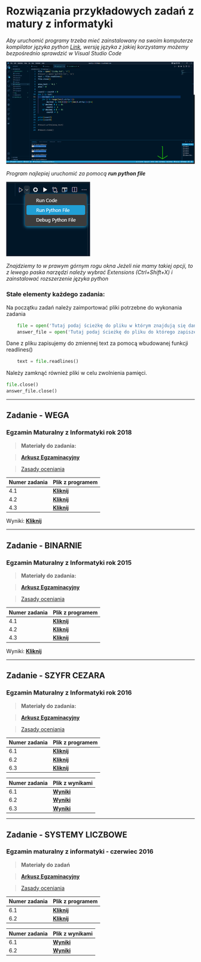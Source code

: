 <!-- HEADINGD -->
# Rozwiązania przykładowych zadań z matury z informatyki

*Aby uruchomić programy trzeba mieć zainstalowany na swoim komputerze kompilator języka python 
[Link](https://www.python.org/downloads/), wersję języka z jakiej korzystamy możemy bezpośrednio sprawdzić w Visual Studio Code*

![Screenshot](./img/python.png)

*Program najlepiej uruchomić za pomocą **run python file***

![Screenshot](./img/run.png)

*Znajdziemy to w prawym górnym rogu okna*
*Jeżeli nie mamy takiej opcji, to z lewego paska narzędzi należy wybrać _Extensions_ (Ctrl+Shift+X) i zainstalować rozszerzenie języka python*

### Stałe elementy każdego zadania:

Na początku zadań należy zaimportować pliki potrzebne do wykonania zadania 
```python
    file = open('Tutaj podaj ścieżkę do pliku w którym znajdują się dane do zadania', 'r')
    answer_file = open('Tutaj podaj ścieżkę do pliku do którego zapiszesz odpowiedź', 'w';)
```
Dane z pliku zapisujemy do zmiennej text za pomocą wbudowanej funkcji readlines()

```python
    text = file.readlines()
```

Należy zamknąć również pliki w celu zwolnienia pamięci.
```python
file.close()
answer_file.close()
```
---
## Zadanie - WEGA
### Egzamin Maturalny z Informatyki rok 2018

<!-- LINK -->


>**Materiały do zadania:**

> **[Arkusz Egzaminacyjny](https://cke.gov.pl/images/_EGZAMIN_MATURALNY_OD_2015/Arkusze_egzaminacyjne/2018/formula_od_2015/informatyka/MIN-R2_1P-182.pdf)** 

> [Zasady oceniania](https://cke.gov.pl/images/_EGZAMIN_MATURALNY_OD_2015/Arkusze_egzaminacyjne/2018/formula_od_2015/Zasady_oceniania/MIN-R2_1P-182_zasady_oceniania.pdf)

<!-- Tasks -->

| Numer zadania | Plik z programem |
| --------------|------------------|
|4.1 |**[Kliknij](./WEGA2018/main.py)**|
|4.2 |**[Kliknij](./WEGA2018/main2.py)**|
|4.3 |**[Kliknij](./WEGA2018/main3.py)**|

Wyniki: **[Kliknij](./WEGA2018/wyniki4.txt)**

---

## Zadanie - BINARNIE
### Egzamin Maturalny z Informatyki rok 2015

<!-- LINK -->


>**Materiały do zadania:**

> **[Arkusz Egzaminacyjny](https://cke.gov.pl/images/_EGZAMIN_MATURALNY_OD_2015/Arkusze_egzaminacyjne/2015/formula_od_2015/MIN-R2_1P-152.pdf)** 

> [Zasady oceniania](https://cke.gov.pl/images/_EGZAMIN_MATURALNY_OD_2015/Arkusze_egzaminacyjne/2015/formula_od_2015/odpowiedzi/MIN-R1-N.pdf)

<!-- Tasks -->

| Numer zadania | Plik z programem |
| --------------|------------------|
|4.1 |**[Kliknij](./BINARNY2015/main.py)**|
|4.2 |**[Kliknij](./BINARNY2015/main2.py)**|
|4.3|**[Kliknij](./BINARNY2015/main3.py)**|

Wyniki: **[Kliknij](./BINARNY2015/wyniki4.txt)**

---

## Zadanie - SZYFR CEZARA
### Egzamin Maturalny z Informatyki rok 2016

<!-- LINK -->


>**Materiały do zadania:**

> **[Arkusz Egzaminacyjny](https://cke.gov.pl/images/_EGZAMIN_MATURALNY_OD_2015/Arkusze_egzaminacyjne/2016/formula_od_2015/MIN-R2_1P-162.pdf)** 

> [Zasady oceniania](https://cke.gov.pl/images/_EGZAMIN_MATURALNY_OD_2015/Arkusze_egzaminacyjne/2016/formula_od_2015/zasady_oceniania/MIN-R1-N.pdf)

<!-- Tasks -->

| Numer zadania | Plik z programem |
| --------------|------------------|
|6.1 |**[Kliknij](./CEZAR2016/main.py)**|
|6.2 |**[Kliknij](./CEZAR2016/main2.py)**|
|6.3 |**[Kliknij](./CEZAR2016/main3.py)**|

|Numer zadania |Plik z wynikami |
|--------------|----------------|
|6.1 |**[Wyniki](./CEZAR2016/wyniki_6_1.txt)**|
|6.2 |**[Wyniki](./CEZAR2016/wyniki_6_2.txt)**|
|6.3 |**[Wyniki](./CEZAR2016/wyniki_6_3.txt)**|

---

## Zadanie - SYSTEMY LICZBOWE
### Egzamin maturalny z informatyki - czerwiec 2016


>**Materiały do zadań**

>**[Arkusz Egzaminacyjny](https://arkusze.pl/maturalne/informatyka-2016-czerwiec-matura-rozszerzona-2.pdf)**

>[Zasady oceniania](https://arkusze.pl/maturalne/informatyka-2016-czerwiec-matura-rozszerzona-odpowiedzi.pdf)

<!-- Tasks -->
| Numer zadania | Plik z programem |
| --------------|------------------|
|6.1 |**[Kliknij](./SYSTEMY2016/main.py)**|
|6.2 |**[Kliknij](./SYSTEMY2016/main2.py)**


|Numer zadania |Plik z wynikami |
|--------------|----------------|
|6.1 |**[Wyniki](./SYSTEMY2016/wyniki_6_1.txt)**|
|6.2 |**[Wyniki](./SYSTEMY2016/wyniki_6_2.txt)**

